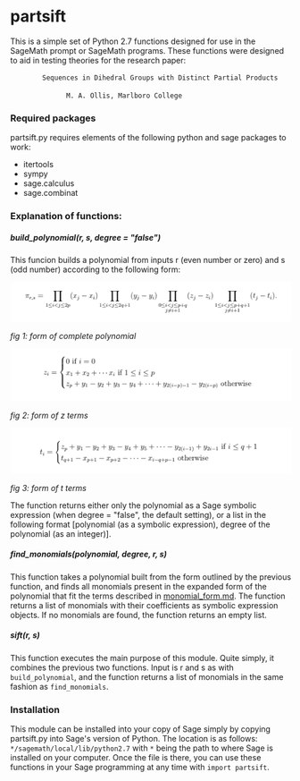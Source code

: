 # partsift
This is a simple set of Python 2.7 functions designed for use in the SageMath prompt or SageMath programs.
These functions were designed to aid in testing theories for the research paper:
            
            Sequences in Dihedral Groups with Distinct Partial Products
                   
                  M. A. Ollis, Marlboro College
### Required packages
partsift.py requires elements of the following python and sage packages to work:
- itertools
- sympy
- sage.calculus
- sage.combinat

### Explanation of functions:

##### *build_polynomial(r, s, degree = "false")*
This funcion builds a polynomial from inputs r (even number or zero) and s (odd number) according to the following form:

![Polynomial Form](polynomial_formulas/pi_form.png?raw=true "Polynomial Form")

*fig 1: form of complete polynomial*

![Z Form](polynomial_formulas/z_form.png?raw=true "Z Form")

*fig 2: form of z terms*

![T Form](polynomial_formulas/t_form.png?raw=true "T Form")

*fig 3: form of t terms*

The function returns either only the polynomial as a Sage symbolic expression (when degree = "false", the default setting), or a list in the following format \[polynomial (as a symbolic expression), degree of the polynomial (as an integer)].

##### *find_monomials(polynomial, degree, r, s)*
This function takes a polynomial built from the form outlined by the previous function, and finds all monomials present in the expanded form of the polynomial that fit the terms described in [monomial_form.md](polynomial_formulas/monomial_form.md). The function returns a list of monomials with their coefficients as symbolic expression objects. If no monomials are found, the function returns an empty list. 

##### *sift(r, s)*
This function executes the main purpose of this module. Quite simply, it combines the previous two functions. Input is r and s as with `build_polynomial`, and the function returns a list of monomials in the same fashion as `find_monomials`. 

### Installation 
This module can be installed into your copy of Sage simply by copying partsift.py into Sage's version of Python. The location is as follows: `*/sagemath/local/lib/python2.7` with `*` being the path to where Sage is installed on your computer. Once the file is there, you can use these functions in your Sage programming at any time with `import partsift`. 
